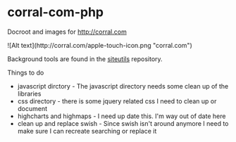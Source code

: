 # corral-com-php
Docroot and images for http://corral.com 
<p>
![Alt text](http://corral.com/apple-touch-icon.png "corral.com")
<p>
Background tools are found in the <a href="https://github.com/ronnycorral/siteutils">siteutils</a> repository.
<p>
<p>
Things to do
<ul>
<li>javascript dirctory - The javascript directory needs some clean up of the libraries
<li>css directory - there is some jquery related css I need to clean up or document
<li>highcharts and highmaps - I need up date this. I'm way out of date here
<li>clean up and replace swish - Since swish isn't around anymore I need to make sure I can recreate searching or replace it
<ul>

